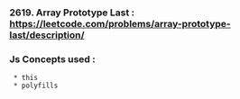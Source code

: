 

### 2619. Array Prototype Last : https://leetcode.com/problems/array-prototype-last/description/

### Js Concepts used :
     * this
     * polyfills   